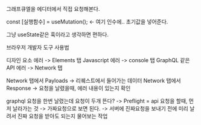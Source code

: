 그래프큐엘을 에디터에서 직접 요청해본다.

const [실행함수] = useMutation(); <- 여기 인수에.. 초기값을 넣어준다.

그냥 useState같은 훅이라고 생각하면 편하다.

브라우저 개발자 도구 사용법

디자인 요소 에러 -> Elements 탭
Javascript 에러 -> console 탭
GraphQL 같은 API 에러 -> Network 탭

Network 탭에서 Payloads -> 리퀘스트에서 들어가는 데이터
Network 탭에서 Response -> 요청을 날렸을때, 에러 내용이 있는지 확인

graphql 요청을 한번 날렸는데 요청이 두개 뜬다? 
-> Preflight = api 요청을 할때, 먼저 날라가는 것 -> 가짜요청으로 보면 된다.
-> 서버에 진짜요청을 보내기 전에 미리 날려서 진짜 요청을 받아도 되는지 물어보는 작업